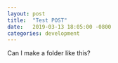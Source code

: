 ```yaml
---
layout: post
title:  "Test POST"
date:   2019-03-13 18:05:00 -0800
categories: development
---
```


Can I make a folder like this?